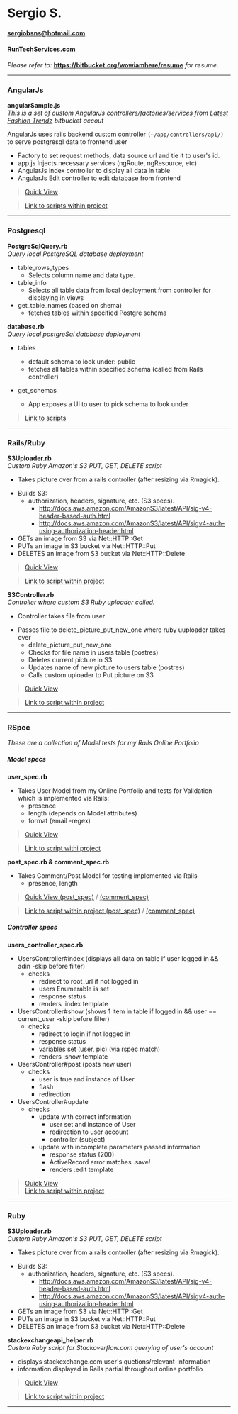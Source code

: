 # Sergio S.  
#### sergiobsns@hotmail.com 
#### RunTechServices.com  

*Please refer to:*
**https://bitbucket.org/wowiamhere/resume**
*for resume.*  
 
-------------------------  

### AngularJs  

**angularSample.js**  
*This is a set of custom AngularJs controllers/factories/services from [Latest Fashion Trendz](https://bitbucket.org/wowiamhere/latestfashiontrendzblog) bitbucket accout*

AngularJs uses rails backend custom controller `(~/app/controllers/api/)` to serve postgresql data to frontend user

- Factory to set request methods, data source url and tie it to user's id.
- app.js Injects necessary services (ngRoute, ngResource, etc)
- AngularJs index controller to display all data in table
- AngularJs Edit controller to edit database from frontend  

> [Quick View](https://bitbucket.org/wowiamhere/codesamples/src/24be17bf262b84c399c9543f9fdda337521b38db/AngularJs/angularSample.js?at=master, "wowiamhere's bitbucket account")  

> [Link to scripts within project](https://bitbucket.org/wowiamhere/latestfashiontrendzblog/src/d03d0fd419eea68e6b58cea368129e3a6b230659/app/assets/javascripts/?at=master, "wowiamhere's bitbucket account")  

-------------------------

### Postgresql  
 **PostgreSqlQuery.rb**  
*Query local PostgreSQL database deployment*

- table_rows_types
	- Selects column name and data type.
- table_info
	- Selects all table data from local deployment from controller for displaying in views
- get_table_names (based on shema)
	- fetches tables within specified Postgre schema

**database.rb**  
*Query local postgreSql database deployment*

- tables
	- default schema to look under: public
	- fetches all tables within specified schema (called from Rails controller)

- get_schemas
	- App exposes a UI to user to pick schema to look under

> [Link to scripts](https://bitbucket.org/wowiamhere/codesamples/src/24be17bf262b84c399c9543f9fdda337521b38db/PostgreSql/?at=master, "wowiamhere's bitbucket account")  

------------------------  

### Rails/Ruby  

**S3Uploader.rb**  
*Custom Ruby Amazon's S3 PUT, GET, DELETE script*

* Takes picture over from a rails controller (after resizing via Rmagick).
- Builds S3:
	- authorization, headers, signature, etc. (S3 specs).
		- http://docs.aws.amazon.com/AmazonS3/latest/API/sig-v4-header-based-auth.html
		- http://docs.aws.amazon.com/AmazonS3/latest/API/sigv4-auth-using-authorization-header.html
- GETs an image from S3 via Net::HTTP::Get
- PUTs an image in S3 bucket via Net::HTTP::Put
- DELETES an image from S3 bucket via Net::HTTP::Delete  

> [Quick View](https://bitbucket.org/wowiamhere/codesamples/src/24be17bf262b84c399c9543f9fdda337521b38db/Ruby/S3Uploader.rb?at=master, "wowiamhere's bitbucket account")  

> [Link to script within project](https://bitbucket.org/wowiamhere/runtechservices/src/42dd618a9112a1eb45f1365f054461de81a362bc/app/helpers/s3_helper.rb?at=master, "wowiamhere's bitbucket account")  

**S3Controller.rb**  
*Controller where custom S3 Ruby uploader called.*

* Controller takes file from user
- Passes file to delete_picture_put_new_one where ruby uuploader takes over
	* delete_picture_put_new_one
	+ Checks for file name in users table (postres)
	- Deletes current picture in S3
	* Updates name of new picture to users table (postres)
	+ Calls custom uploader to Put picture on S3  

> [Quick View](https://bitbucket.org/wowiamhere/codesamples/src/24be17bf262b84c399c9543f9fdda337521b38db/RailsRuby/S3Controller.rb?at=master, "wowiamhere's bitbucket account")  

> [Link to script within project](https://bitbucket.org/wowiamhere/runtechservices/src/42dd618a9112a1eb45f1365f054461de81a362bc/app/controllers/users_controller.rb?at=master, "wowiamhere's bitbucket account")  

------------------------

### RSpec  

*These are a collection of Model tests for my Rails Online Portfolio*  

##### Model specs  

**user_spec.rb** 

- Takes User Model from my Online Portfolio and tests for Validation  
	which is implemented via Rails:  
	- presence  
	- length (depends on Model attributes)  
	- format (email -regex)  

> [Quick View](https://bitbucket.org/wowiamhere/codesamples/src/a3fc1eb1103919f4698178da9e5d4dab458df29c/rspec/user_spec.rb?at=master, "wowiamhere's bitbucket account")  

> [Link to script withi project](https://bitbucket.org/wowiamhere/runtechservices/src/aa60bb9479aa7f4f54c9347fb3deff827b778401/spec/models/user_spec.rb?at=master, "wowiamhere's bitbucket account")  

**post_spec.rb & comment_spec.rb**  

- Takes Comment/Post Model for testing implemented via Rails  
	- presence, length  

> [Quick View (post_spec)](https://bitbucket.org/wowiamhere/codesamples/src/a3fc1eb1103919f4698178da9e5d4dab458df29c/rspec/post_spec.rb?at=master, "wowiamhere's bitbucket account") / [(comment_spec)](https://bitbucket.org/wowiamhere/codesamples/src/a3fc1eb1103919f4698178da9e5d4dab458df29c/rspec/comment_spec.rb?at=master, "wowiamhere's bitbucket account")  

> [Link to script within project (post_spec)](https://bitbucket.org/wowiamhere/runtechservices/src/aa60bb9479aa7f4f54c9347fb3deff827b778401/spec/models/post_spec.rb?at=master, "wowiamhere's bitbucket account") / [(comment_spec)](https://bitbucket.org/wowiamhere/runtechservices/src/aa60bb9479aa7f4f54c9347fb3deff827b778401/spec/models/comment_spec.rb?at=master, "wowiamhere's bitbucket account")    

##### Controller specs  

**users_controller_spec.rb**  

- UsersController#index (displays all data on table if user logged in && adin -skip before filter)  
	- checks  
		- redirect to root_url if not logged in  
		- users Enumerable is set  
		- response status  
		- renders :index template   
- UsersController#show (shows 1 item in table if logged in && user == current_user -skip before filter)  
	- checks  
		- redirect to login if not logged in  
		- response status  
		- variables set (user, pic) (via rspec match)  
		- renders :show template  
-	UsersController#post (posts new user)  
	- checks  
		- user is true and instance of User  
		- flash  
		- redirection  
- UsersController#update  
	- checks  
		- update with correct information
			- user set and instance of User
			- redirection to user account
			- controller (subject)
		- update with incomplete parameters passed information	
			- response status (200)  
			- ActiveRecord error matches .save!  
			- renders :edit template  

> [Quick View](https://bitbucket.org/wowiamhere/codesamples/src/f6e51502b4d4fd2d51c974ff25949eb0550038c4/rspec/users_controller_spec.rb?at=master, "wowiamhere's bitbucket account")  
> [Link to script within project](https://bitbucket.org/wowiamhere/runtechservices/src/26a0cc7555191c257b34d3792408a7d1d5b8f7b2/spec/controllers/users_controller_spec.rb?at=master&fileviewer=file-view-default, "wowiamhere's bitbucket account")  

------------------------



### Ruby  

**S3Uploader.rb**  
*Custom Ruby Amazon's S3 PUT, GET, DELETE script*

* Takes picture over from a rails controller (after resizing via Rmagick).
- Builds S3:
	- authorization, headers, signature, etc. (S3 specs).
		- http://docs.aws.amazon.com/AmazonS3/latest/API/sig-v4-header-based-auth.html
		- http://docs.aws.amazon.com/AmazonS3/latest/API/sigv4-auth-using-authorization-header.html
- GETs an image from S3 via Net::HTTP::Get
- PUTs an image in S3 bucket via Net::HTTP::Put
- DELETES an image from S3 bucket via Net::HTTP::Delete  

**stackexchangeapi_helper.rb**  
*Custom Ruby script for Stackoverflow.com querying of user's account*

* displays stackexchange.com user's quetions/relevant-information
* information displayed in Rails partial throughout online portfolio  

> [Quick View](https://bitbucket.org/wowiamhere/codesamples/src/24be17bf262b84c399c9543f9fdda337521b38db/Ruby/stackexchangeapi_helper.rb?at=master, "wowiamhere's bitbucket account")  

> [Link to script within project](https://bitbucket.org/wowiamhere/runtechservices/src/42dd618a9112a1eb45f1365f054461de81a362bc/app/helpers/stackexchangeapi_helper.rb?at=master, "wowiamhere's bitbucket account")  

------------------------



